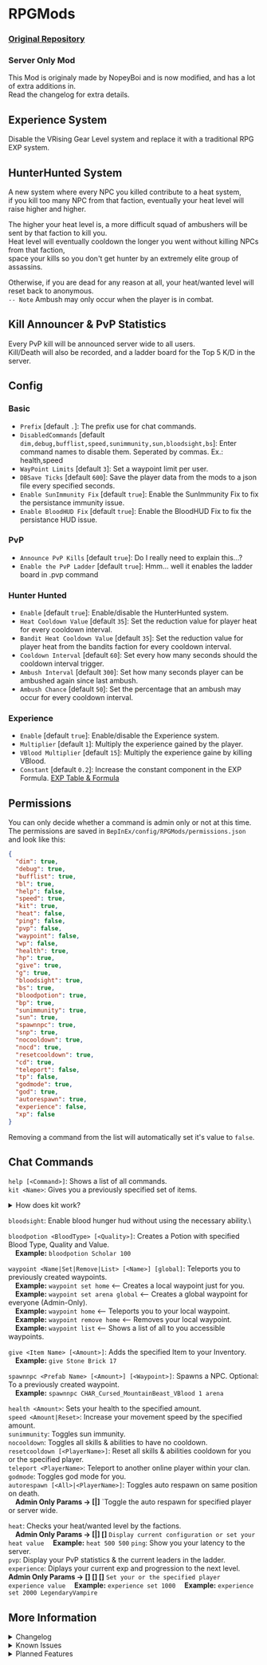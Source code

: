 # RPGMods
### [Original Repository](https://github.com/NopeyBoi/ChatCommands)
### Server Only Mod
This Mod is originaly made by NopeyBoi and is now modified, and has a lot of extra additions in.\
Read the changelog for extra details.

## Experience System
Disable the VRising Gear Level system and replace it with a traditional RPG EXP system.

## HunterHunted System
A new system where every NPC you killed contribute to a heat system,\
if you kill too many NPC from that faction, eventually your heat level will raise higher and higher.

The higher your heat level is, a more difficult squad of ambushers will be sent by that faction to kill you.\
Heat level will eventually cooldown the longer you went without killing NPCs from that faction,\
space your kills so you don't get hunter by an extremely elite group of assassins.

Otherwise, if you are dead for any reason at all, your heat/wanted level will reset back to anonymous.\
`-- Note` Ambush may only occur when the player is in combat.

## Kill Announcer & PvP Statistics
Every PvP kill will be announced server wide to all users.\
Kill/Death will also be recorded, and a ladder board for the Top 5 K/D in the server.

## Config
### Basic
- `Prefix` [default `.`]: The prefix use for chat commands.
- `DisabledCommands` [default `dim,debug,bufflist,speed,sunimmunity,sun,bloodsight,bs`]: Enter command names to disable them. Seperated by commas. Ex.: health,speed
- `WayPoint Limits` [default `3`]: Set a waypoint limit per user.
- `DBSave Ticks` [default `600`]: Save the player data from the mods to a json file every specified seconds.
- `Enable SunImmunity Fix` [default `true`]: Enable the SunImmunity Fix to fix the persistance immunity issue.
- `Enable BloodHUD Fix` [default `true`]: Enable the BloodHUD Fix to fix the persistance HUD issue.
### PvP
- `Announce PvP Kills` [default `true`]: Do I really need to explain this...?
- `Enable the PvP Ladder` [default `true`]: Hmm... well it enables the ladder board in .pvp command
### Hunter Hunted
- `Enable` [default `true`]: Enable/disable the HunterHunted system.
- `Heat Cooldown Value` [default `35`]: Set the reduction value for player heat for every cooldown interval.
- `Bandit Heat Cooldown Value` [default `35`]: Set the reduction value for player heat from the bandits faction for every cooldown interval.
- `Cooldown Interval` [default `60`]: Set every how many seconds should the cooldown interval trigger.
- `Ambush Interval` [default `300`]: Set how many seconds player can be ambushed again since last ambush.
- `Ambush Chance` [default `50`]: Set the percentage that an ambush may occur for every cooldown interval.
### Experience
- `Enable` [default `true`]: Enable/disable the Experience system.
- `Multiplier` [default `1`]: Multiply the experience gained by the player.
- `VBlood Multiplier` [default `15`]: Multiply the experience gaine by killing VBlood.
- `Constant` [default `0.2`]: Increase the constant component in the EXP Formula.
[EXP Table & Formula](https://bit.ly/3npqdJw)

## Permissions
You can only decide whether a command is admin only or not at this time.\
The permissions are saved in `BepInEx/config/RPGMods/permissions.json` and look like this:
```json
{
  "dim": true,
  "debug": true,
  "bufflist": true,
  "bl": true,
  "help": false,
  "speed": true,
  "kit": true,
  "heat": false,
  "ping": false,
  "pvp": false,
  "waypoint": false,
  "wp": false,
  "health": true,
  "hp": true,
  "give": true,
  "g": true,
  "bloodsight": true,
  "bs": true,
  "bloodpotion": true,
  "bp": true,
  "sunimmunity": true,
  "sun": true,
  "spawnnpc": true,
  "snp": true,
  "nocooldown": true,
  "nocd": true,
  "resetcooldown": true,
  "cd": true,
  "teleport": false,
  "tp": false,
  "godmode": true,
  "god": true,
  "autorespawn": true,
  "experience": false,
  "xp": false
}
```
Removing a command from the list will automatically set it's value to `false`.

## Chat Commands
`help [<Command>]`: Shows a list of all commands.\
`kit <Name>`: Gives you a previously specified set of items.
<details>
<summary>How does kit work?</summary>

&ensp;&ensp;You will get a new config file located in `BepInEx/config/RPGMods/kits.json`
```json
[
  {
    "Name": "Example1",
    "PrefabGUIDs": {
      "820932258": 50, <-- 50 Gem Dust
      "2106123809": 20 <-- 20 Ghost Yarn
    }
  },
  {
    "Name": "Example2",
    "PrefabGUIDs": {
      "x1": y1,
      "x2": y2
    }
  }
]
```
&ensp;&ensp;A list of all PrefabGUIDs can be found [here](https://github.com/NopeyBoi/ChatCommands/blob/main/PrefabGUIDs%20-%209th%20June%202022.txt)!

</details>

`bloodsight`: Enable blood hunger hud without using the necessary ability.\

`bloodpotion <BloodType> [<Quality>]`: Creates a Potion with specified Blood Type, Quality and Value.\
&ensp;&ensp;**Example:** `bloodpotion Scholar 100`

`waypoint <Name|Set|Remove|List> [<Name>] [global]`: Teleports you to previously created waypoints.\
&ensp;&ensp;**Example:** `waypoint set home` <-- Creates a local waypoint just for you.\
&ensp;&ensp;**Example:** `waypoint set arena global` <-- Creates a global waypoint for everyone (Admin-Only).\
&ensp;&ensp;**Example:** `waypoint home` <-- Teleports you to your local waypoint.\
&ensp;&ensp;**Example:** `waypoint remove home` <-- Removes your local waypoint.\
&ensp;&ensp;**Example:** `waypoint list` <-- Shows a list of all to you accessible waypoints.

`give <Item Name> [<Amount>]`: Adds the specified Item to your Inventory.\
&ensp;&ensp;**Example:** `give Stone Brick 17`

`spawnnpc <Prefab Name> [<Amount>] [<Waypoint>]`: Spawns a NPC. Optional: To a previously created waypoint.\
&ensp;&ensp;**Example:** `spawnnpc CHAR_Cursed_MountainBeast_VBlood 1 arena`

`health <Amount>`: Sets your health to the specified amount.\
`speed <Amount|Reset>`: Increase your movement speed by the specified amount.\
`sunimmunity`: Toggles sun immunity.\
`nocooldown`: Toggles all skills & abilities to have no cooldown.\
`resetcooldown [<PlayerName>]`: Reset all skills & abilities cooldown for you or the specified player.\
`teleport <PlayerName>`: Teleport to another online player within your clan.\
`godmode`: Toggles god mode for you.\
`autorespawn [<All>|<PlayerName>]`: Toggles auto respawn on same position on death.\
&ensp;&ensp;**Admin Only Params -> [<All>|<PlayerName>]** `Toggle the auto respawn for specified player or server wide.

`heat`: Checks your heat/wanted level by the factions.\
&ensp;&ensp;**Admin Only Params -> [<debug>|<value>] [<value>]** `Display current configuration or set your heat value`
&ensp;&ensp;**Example:** `heat 500 500`
`ping`: Show you your latency to the server.\
`pvp`: Display your PvP statistics & the current leaders in the ladder.
`experience`: Diplays your current exp and progression to the next level.
&ensp;&ensp;**Admin Only Params -> [<set>] [<value>] [<PlayerName>]** `Set your or the specified player experience value`
&ensp;&ensp;**Example:** `experience set 1000`
&ensp;&ensp;**Example:** `experience set 2000 LegendaryVampire`

## More Information
<details>
<summary>Changelog</summary>

`1.3.8`
- Added BloodHUD command
- Added Experience System
- Added some more configs
- Added AutoSave for PvP & Experience System

`1.3.7`
- Improved ambush squad variety
- Added PvP stats for kills & death
- Added configuration for HunterHunted system
- Added configuration for PvP Kill announcement system
- Added !pvp command
- I/O violation error on first installation fixed.

`1.3.6`
- Added Hunter & Hunted system
- Added a player kill announcement
- Added heat command
- Added ping command

`1.3.5`
- Added godmode command
- Added autorespawn command
- Optimization & small fixes

`1.3.4`
- Added teleport command

`1.3.3`
- Added nocooldown command
- Added resetcooldown command

`1.3.2`
- Implemented a hacky fix for sunimmunity being persistent on respawn/relogin

`1.3.1`
- Fixed NPC Spawn
- Added ammount to spawn multiple NPC
- Temporary fix for sun immunity
- Hide commands from user without sufficient priviledge
- Disabled "waypoint" command for user in combat
- Admin ignore waypoint limits

`1.3.0`
- Added new command: spawnnpc
- Added rather whacky "permissions"
- Added a Waypoint Limit per User
- Added waypoint list option
- Added a reset function to speed
- Fixed health command
- Having no set parameters on ?health restores max health

`1.2.0`
- Added new command: waypoint
- Added new command: kit
- Added new config: DisabledCommands
- Fixed console spam when using give

`1.1.1`
- Tiny fix

`1.1.0`
- Added new command: bloodpotion
- Reworked give command (Send items directly into the inventory now)

`1.0.0`
- Initial release

</details>

<details>
<summary>Known Issues</summary>

- If BloodHUD command is enabled and the fix isn't enabled the user will be left with persistent BloodHUD.
- If SunImmunity command is enabled and the fix isn't enabled the user will be left with persistent SunImmunity.
- A save wipe is required to fix those issue, so don't enable those 2 command on your primary server if possible.

</details>

<details>
<summary>Planned Features</summary>

- Chat Permission Roles
- Kits Option: Limited Uses
- More optimization! It never hurts to optimize!
- Need a better fix for sunimmunity persistence issue
- Need a better system for bloodhud
- Add ban command
- Add heal command for healing other player

</details>

